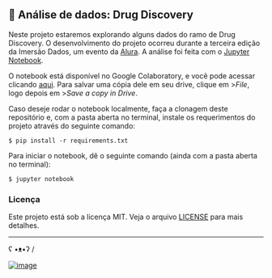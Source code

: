 ## 🎲 Análise de dados: Drug Discovery

Neste projeto estaremos explorando alguns dados do ramo de Drug Discovery. O desenvolvimento do projeto ocorreu durante a terceira edição da Imersão Dados, um evento da [Alura](https://www.alura.com.br/). A análise foi feita com o [Jupyter Notebook](https://jupyter.org/).

O notebook está disponível no Google Colaboratory, e você pode acessar clicando [aqui](https://colab.research.google.com/drive/1suTgL4uHc5EfBc6SPgx79cZuaYZ9Fqmu?usp=sharing#scrollTo=CKfhkGq7lbYw). Para salvar uma cópia dele em seu drive, clique em >*File*, logo depois em >*Save a copy in Drive*.

Caso deseje rodar o notebook localmente, faça a clonagem deste repositório e, com a pasta aberta no terminal, instale os requerimentos do projeto através do seguinte comando:

```
$ pip install -r requirements.txt
```

Para iniciar o notebook, dê o seguinte comando (ainda com a pasta aberta no terminal):

```
$ jupyter notebook
```
### Licença

Este projeto está sob a licença MIT. Veja o arquivo [LICENSE](https://github.com/gioliveirass/imersao-dados-3/blob/main/LICENSE) para mais detalhes.

<hr>

ʕ •ᴥ•ʔ /

[![image](https://img.shields.io/badge/👽%20Feito%20por%20Giovana%20Silva-Veja%20meu%20LinkedIn!-239120?style=flat-square)](https://www.linkedin.com/in/gioliveirass/)
